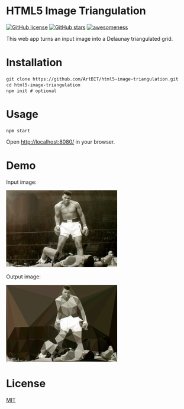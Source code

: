 # HTML5 Image Triangulation
[![GitHub license](https://img.shields.io/github/license/ArtBIT/html5-image-triangulation.svg)](https://github.com/ArtBIT/html5-image-triangulation) [![GitHub stars](https://img.shields.io/github/stars/ArtBIT/html5-image-triangulation.svg)](https://github.com/ArtBIT/html5-image-triangulation)  [![awesomeness](https://img.shields.io/badge/awesomeness-maximum-red.svg)](https://github.com/ArtBIT/html5-image-triangulation)

This web app turns an input image into a Delaunay triangulated grid.

# Installation
```
git clone https://github.com/ArtBIT/html5-image-triangulation.git
cd html5-image-triangulation
npm init # optional
```

# Usage
```
npm start

```
Open [http://localhost:8080/](http://localhost:8080/) in your browser.

# Demo
Input image:

<img src="/images/ali-before.jpg" width="300">

Output image:

<img src="/images/ali-after.png" width="300">

# License

[MIT](LICENSE.md)
